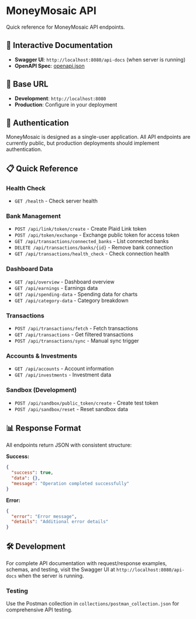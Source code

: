 # MoneyMosaic API

Quick reference for MoneyMosaic API endpoints.

## 🔗 Interactive Documentation

- **Swagger UI**: `http://localhost:8080/api-docs` (when server is running)
- **OpenAPI Spec**: [openapi.json](./openapi.json)

## 🔗 Base URL

- **Development**: `http://localhost:8080`
- **Production**: Configure in your deployment

## 🔑 Authentication

MoneyMosaic is designed as a single-user application. All API endpoints are currently public, but production deployments should implement authentication.

## 📋 Quick Reference

### Health Check

- `GET /health` - Check server health

### Bank Management

- `POST /api/link/token/create` - Create Plaid Link token
- `POST /api/token/exchange` - Exchange public token for access token
- `GET /api/transactions/connected_banks` - List connected banks
- `DELETE /api/transactions/banks/{id}` - Remove bank connection
- `GET /api/transactions/health_check` - Check connection health

### Dashboard Data

- `GET /api/overview` - Dashboard overview
- `GET /api/earnings` - Earnings data
- `GET /api/spending-data` - Spending data for charts
- `GET /api/category-data` - Category breakdown

### Transactions

- `POST /api/transactions/fetch` - Fetch transactions
- `GET /api/transactions` - Get filtered transactions
- `POST /api/transactions/sync` - Manual sync trigger

### Accounts & Investments

- `GET /api/accounts` - Account information
- `GET /api/investments` - Investment data

### Sandbox (Development)

- `POST /api/sandbox/public_token/create` - Create test token
- `POST /api/sandbox/reset` - Reset sandbox data

## 📊 Response Format

All endpoints return JSON with consistent structure:

**Success:**

```json
{
  "success": true,
  "data": {},
  "message": "Operation completed successfully"
}
```

**Error:**

```json
{
  "error": "Error message",
  "details": "Additional error details"
}
```

## 🛠️ Development

For complete API documentation with request/response examples, schemas, and testing, visit the Swagger UI at `http://localhost:8080/api-docs` when the server is running.

### Testing

Use the Postman collection in `collections/postman_collection.json` for comprehensive API testing.

